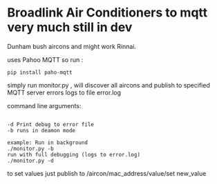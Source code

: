 # Broadlink Air Conditioners to mqtt  very much still in dev
Dunham bush aircons and might work Rinnai.

uses Pahoo MQTT so run :

```
pip install paho-mqtt
```

simply run monitor.py , will discover all aircons and publish to specified MQTT server
errors logs to file error.log

command line arguments: 

```

-d Print debug to error file
-b runs in deamon mode

example: Run in background
./monitor.py -b
run with full debugging (logs to error.log)
./monitor.py -d
```

to set values just publish to /aircon/mac_address/value/set  new_value  

